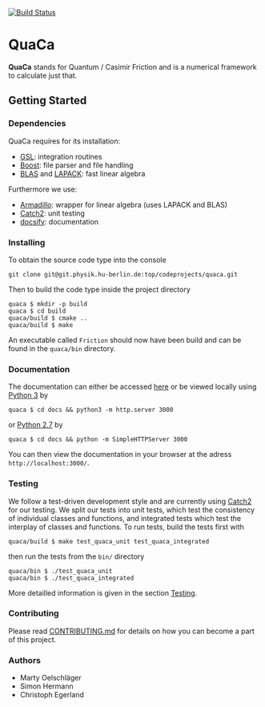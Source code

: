 [![Build Status](https://travis-ci.com/myoelmy/quaca.svg?branch=master)](https://travis-ci.com/myoelmy/quaca)

# QuaCa
**QuaCa** stands for Quantum / Casimir Friction and is a numerical framework to calculate just that.

## Getting Started

### Dependencies
QuaCa requires for its installation:

* [GSL](https://www.gnu.org/software/gsl/): integration routines
* [Boost](https://www.boost.org/): file parser and file handling
* [BLAS](http://www.netlib.org/blas/) and [LAPACK](http://www.netlib.org/lapack/): fast linear algebra

Furthermore we use:
* [Armadillo](http://arma.sourceforge.net/): wrapper for linear algebra (uses LAPACK and BLAS)
* [Catch2](https://github.com/catchorg/Catch2): unit testing
* [docsify](https://docsify.js.org): documentation

### Installing
To obtain the source code type into the console
```
git clone git@git.physik.hu-berlin.de:top/codeprojects/quaca.git
```

Then to build the code type inside the project directory
```
quaca $ mkdir -p build
quaca $ cd build
quaca/build $ cmake ..
quaca/build $ make 
```

An executable called `Friction` should now have been build and can be found in the `quaca/bin` directory.

### Documentation
The documentation can either be accessed [here](https://quacateam.github.io/quaca/) or be viewed locally using [Python 3](https://www.python.org/download/releases/3.0/) by
```
quaca $ cd docs && python3 -m http.server 3000
```
or [Python 2.7](https://www.python.org/download/releases/2.7/) by
```
quaca $ cd docs && python -m SimpleHTTPServer 3000
```
You can then view the documentation in your browser at the adress `http://localhost:3000/`.

### Testing
We follow a test-driven development style and are currently using [Catch2](https://github.com/catchorg/Catch2) for our testing.
We split our tests into unit tests, which test the consistency of individual classes and functions, and integrated tests
which test the interplay of classes and functions.
To run tests, build the tests first with
```
quaca/build $ make test_quaca_unit test_quaca_integrated
```
then run the tests from the `bin/` directory
```
quaca/bin $ ./test_quaca_unit
quaca/bin $ ./test_quaca_integrated
```
More detailled information is given in the section [Testing](dev/testing.md).

### Contributing
Please read [CONTRIBUTING.md](CONTRIBUTING.md) for details on how you can become a part of this project.

### Authors
- Marty Oelschläger
- Simon Hermann
- Christoph Egerland
